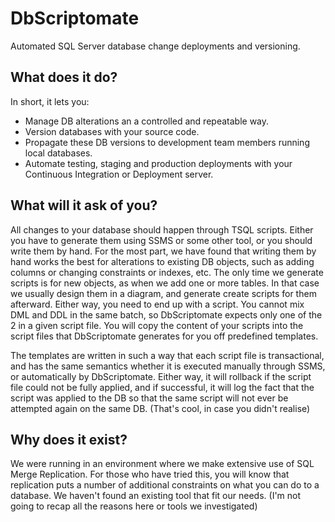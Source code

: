 DbScriptomate
=============

Automated SQL Server database change deployments and versioning.

What does it do?
----------------
In short, it lets you:
* Manage DB alterations an a controlled and repeatable way.
* Version databases with your source code.
* Propagate these DB versions to development team members running local databases.
* Automate testing, staging and production deployments with your Continuous Integration or Deployment server.

What will it ask of you?
------------------------
All changes to your database should happen through TSQL scripts. Either you have to generate them using SSMS or some other tool, or you should write them by hand. For the most part, we have found that writing them by hand works the best for alterations to existing DB objects, such as adding columns or changing constraints or indexes, etc.
The only time we generate scripts is for new objects, as when we add one or more tables. In that case we usually design them in a diagram, and generate create scripts for them afterward.
Either way, you need to end up with a script.
You cannot mix DML and DDL in the same batch, so DbScriptomate expects only one of the 2 in a given script file.
You will copy the content of your scripts into the script files that DbScriptomate generates for you off predefined templates.

The templates are written in such a way that each script file is transactional, and has the same semantics whether it is executed manually through SSMS, or automatically by DbScriptomate. Either way, it will rollback if the script file could not be fully applied, and if successful, it will log the fact that the script was applied to the DB so that the same script will not ever be attempted again on the same DB. (That's cool, in case you didn't realise)

Why does it exist?
------------------
We were running in an environment where we make extensive use of SQL Merge Replication. For those who have tried this, you will know that replication puts a number of additional constraints on what you can do to a database.
We haven't found an existing tool that fit our needs. (I'm not going to recap all the reasons here or tools we investigated)